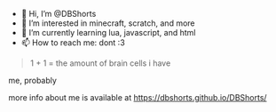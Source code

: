 - 👋 Hi, I’m @DBShorts
- 👀 I’m interested in minecraft, scratch, and more
- 🌱 I’m currently learning lua, javascript, and html
- 📫 How to reach me: dont :3

> 1 + 1 = the amount of brain cells i have

me, probably

more info about me is available at https://dbshorts.github.io/DBShorts/

<!---
DBShorts/DBShorts is a ✨ special ✨ repository because its `README.md` (this file) appears on your GitHub profile.
You can click the Preview link to take a look at your changes.
--->
